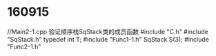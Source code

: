 # 160915
//Main2-1.cpp 验证顺序栈SqStack<T>类的成员函数
#include "C.h"
#include "SqStack.h"
typedef int T;
#include "Func1-1.h"
SqStack<T> S(3);
#include "Func2-1.h"

